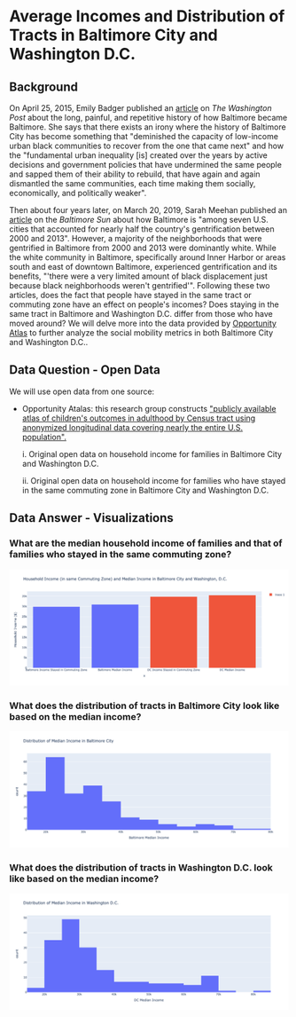 # Average Incomes and Distribution of Tracts in Baltimore City and Washington D.C.

## Background
On April 25, 2015, Emily Badger published an [article](https://www.washingtonpost.com/news/wonk/wp/2015/04/29/the-long-painful-and-repetitive-history-of-how-baltimore-became-baltimore/) on _The Washington Post_ about the long, painful, and repetitive history of how Baltimore became Baltimore. She says that there exists an irony where the history of Baltimore City has become something that "deminished the capacity of low-income urban black communities to recover from the one that came next" and how the "fundamental urban inequality [is] created over the years by active decisions and government policies that have undermined the same people and sapped them of their ability to rebuild, that have again and again dismantled the same communities, each time making them socially, economically, and politically weaker". 

Then about four years later, on March 20, 2019, Sarah Meehan published an [article](https://www.baltimoresun.com/maryland/baltimore-city/bs-md-ci-gentrification-study-20190319-story.html) on the _Baltimore Sun_ about how Baltimore is "among seven U.S. cities that accounted for nearly half the country's gentrification between 2000 and 2013". However, a majority of the neighborhoods that were gentrified in Baltimore from 2000 and 2013 were dominantly white. While the white community in Baltimore, specifically around Inner Harbor or areas south and east of downtown Baltimore, experienced gentrification and its benefits, "'there were a very limited amount of black displacement just because black neighborhoods weren't gentrified'". Following these two articles, does the fact that people have stayed in the same tract or commuting zone have an effect on people's incomes? Does staying in the same tract in Baltimore and Washington D.C. differ from those who have moved around? We will delve more into the data provided by [Opportunity Atlas](https://www.opportunityatlas.org) to further analyze the social mobility metrics in both Baltimore City and Washington D.C..

## Data Question - Open Data
We will use open data from one source:

* Opportunity Atalas: this research group constructs ["publicly available atlas of children's outcomes in adulthood by Census tract using anonymized longitudinal data covering nearly the entire U.S. population".](https://opportunityinsights.org/paper/the-opportunity-atlas/) 

  i. Original open data on household income for families in Baltimore City and Washington D.C.
  
  ii. Original open data on household income for families who have stayed in the same commuting zone in Baltimore City and Washington D.C.
  
## Data Answer - Visualizations

### What are the median household income of families and that of families who stayed in the same commuting zone?
![alt_text](https://github.com/schoi74/python-average-incomes-and-distribution-of-tracts-in-Baltimore-City-and-Washington-DC/blob/main/average%20incomes.png)

### What does the distribution of tracts in Baltimore City look like based on the median income?
![alt_text](https://github.com/schoi74/python-average-incomes-and-distribution-of-tracts-in-Baltimore-City-and-Washington-DC/blob/main/histogram%20Baltimore.png)

### What does the distribution of tracts in Washington D.C. look like based on the median income?
![alt_text](https://github.com/schoi74/python-average-incomes-and-distribution-of-tracts-in-Baltimore-City-and-Washington-DC/blob/main/histogram%20DC.png)
